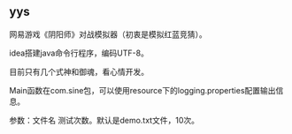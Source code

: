 ## yys

网易游戏《阴阳师》对战模拟器（初衷是模拟红蓝竞猜）。

idea搭建java命令行程序，编码UTF-8。

目前只有几个式神和御魂，看心情开发。

Main函数在com.sine包，可以使用resource下的logging.properties配置输出信息。

参数：文件名 测试次数。默认是demo.txt文件，10次。